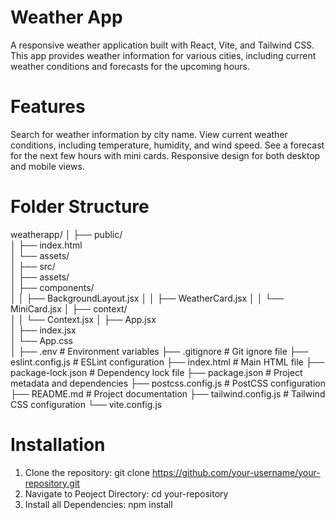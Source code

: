 # Weather App
A responsive weather application built with React, Vite, and Tailwind CSS. This app provides weather information for various cities, including current weather conditions and forecasts for the upcoming hours.

# Features
Search for weather information by city name.
View current weather conditions, including temperature, humidity, and wind speed.
See a forecast for the next few hours with mini cards.
Responsive design for both desktop and mobile views.

# Folder Structure
weatherapp/
│
├── public/                
│   ├── index.html           
│   └── assets/              
│
├── src/                    
│   ├── assets/             
│   ├── components/         
│   │   ├── BackgroundLayout.jsx
│   │   ├── WeatherCard.jsx
│   │   └── MiniCard.jsx
│   ├── context/            
│   │   └── Context.jsx
│   ├── App.jsx             
│   ├── index.jsx           
│   └── App.css             
│
├── .env                    # Environment variables
├── .gitignore              # Git ignore file
├── eslint.config.js        # ESLint configuration
├── index.html              # Main HTML file
├── package-lock.json       # Dependency lock file
├── package.json            # Project metadata and dependencies
├── postcss.config.js       # PostCSS configuration
├── README.md               # Project documentation
├── tailwind.config.js      # Tailwind CSS configuration
└── vite.config.js           

# Installation
1. Clone the repository: git clone https://github.com/your-username/your-repository.git
2. Navigate to Peoject Directory: cd your-repository
3. Install all Dependencies: npm install

